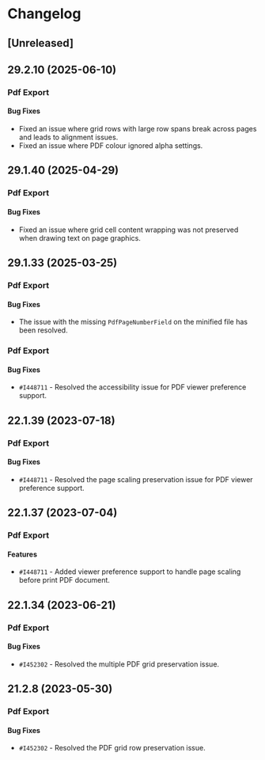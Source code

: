 # Changelog

## [Unreleased]

## 29.2.10 (2025-06-10)

### Pdf Export

#### Bug Fixes

- Fixed an issue where grid rows with large row spans break across pages and leads to alignment issues.
- Fixed an issue where PDF colour ignored alpha settings.

## 29.1.40 (2025-04-29)

### Pdf Export

#### Bug Fixes

- Fixed an issue where grid cell content wrapping was not preserved when drawing text on page graphics.

## 29.1.33 (2025-03-25)

### Pdf Export

#### Bug Fixes

- The issue with the missing `PdfPageNumberField` on the minified file has been resolved.

### Pdf Export

#### Bug Fixes

- `#I448711` - Resolved the accessibility issue for PDF viewer preference support.

## 22.1.39 (2023-07-18)

### Pdf Export

#### Bug Fixes

- `#I448711` - Resolved the page scaling preservation issue for PDF viewer preference support.

## 22.1.37 (2023-07-04)

### Pdf Export

#### Features

- `#I448711` - Added viewer preference support to handle page scaling before print PDF document.

## 22.1.34 (2023-06-21)

### Pdf Export

#### Bug Fixes

- `#I452302` - Resolved the multiple PDF grid preservation issue.

## 21.2.8 (2023-05-30)

### Pdf Export

#### Bug Fixes

- `#I452302` - Resolved the PDF grid row preservation issue.